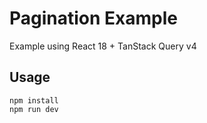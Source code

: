 # Pagination Example

Example using React 18 + TanStack Query v4

## Usage

```
npm install
npm run dev
```
